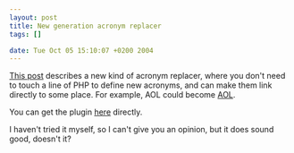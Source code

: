 ```yaml
--- 
layout: post
title: New generation acronym replacer
tags: []

date: Tue Oct 05 15:10:07 +0200 2004
---
```

<a href="http://www.100px.com/100wordpress/remplazador_de_acronimos_la_nueva_generacion/" hreflang="es">This post</a> describes a new kind of acronym replacer, where you don't need to touch a line of PHP to define new acronyms, and can make them link directly to some place. For example, AOL could become <a href="http://aol.com">AOL</a>.

You can get the plugin <a href="http://www.100px.com/wordpress/d/acronym-revisited.zip">here</a> directly.

I haven't tried it myself, so I can't give you an opinion, but it does sound good, doesn't it?
